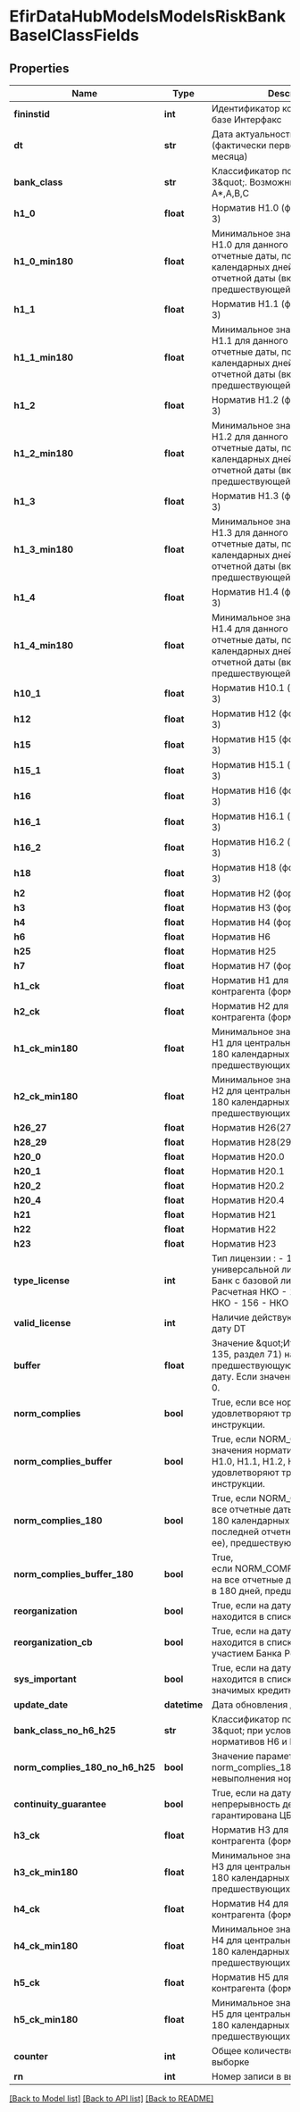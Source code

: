 # EfirDataHubModelsModelsRiskBankBaselClassFields

## Properties
Name | Type | Description | Notes
------------ | ------------- | ------------- | -------------
**fininstid** | **int** | Идентификатор компании (банка) в базе Интерфакс | [optional] 
**dt** | **str** | Дата актуальности расчета (фактически первое число каждого месяца) | [optional] 
**bank_class** | **str** | Классификатор по \&quot;Базель 3\&quot;. Возможные значения: A*,A,B,C | [optional] 
**h1_0** | **float** | Норматив Н1.0 (форма 135, раздел 3) | [optional] 
**h1_0_min180** | **float** | Минимальное значение норматива Н1.0 для данного FININSTID за отчетные даты, попадающие в 180  календарных дней от последней отчетной даты (включая ее), предшествующей DТ | [optional] 
**h1_1** | **float** | Норматив Н1.1 (форма 135, раздел 3) | [optional] 
**h1_1_min180** | **float** | Минимальное значение норматива Н1.1 для данного FININSTID за отчетные даты, попадающие в 180  календарных дней от последней отчетной даты (включая ее), предшествующей DТ | [optional] 
**h1_2** | **float** | Норматив Н1.2 (форма 135, раздел 3) | [optional] 
**h1_2_min180** | **float** | Минимальное значение норматива Н1.2 для данного FININSTID за отчетные даты, попадающие в 180  календарных дней от последней отчетной даты (включая ее), предшествующей DТ | [optional] 
**h1_3** | **float** | Норматив Н1.3 (форма 135, раздел 3) | [optional] 
**h1_3_min180** | **float** | Минимальное значение норматива Н1.3 для данного FININSTID за отчетные даты, попадающие в 180  календарных дней от последней отчетной даты (включая ее), предшествующей DТ | [optional] 
**h1_4** | **float** | Норматив Н1.4 (форма 135, раздел 3) | [optional] 
**h1_4_min180** | **float** | Минимальное значение норматива Н1.4 для данного FININSTID за отчетные даты, попадающие в 180  календарных дней от последней отчетной даты (включая ее), предшествующей DТ | [optional] 
**h10_1** | **float** | Норматив Н10.1 (форма 135, раздел 3) | [optional] 
**h12** | **float** | Норматив Н12 (форма 135, раздел 3) | [optional] 
**h15** | **float** | Норматив Н15 (форма 135, раздел 3) | [optional] 
**h15_1** | **float** | Норматив Н15.1 (форма 135, раздел 3) | [optional] 
**h16** | **float** | Норматив Н16 (форма 135, раздел 3) | [optional] 
**h16_1** | **float** | Норматив Н16.1 (форма 135, раздел 3) | [optional] 
**h16_2** | **float** | Норматив Н16.2 (форма 135, раздел 3) | [optional] 
**h18** | **float** | Норматив Н18 (форма 135, раздел 3) | [optional] 
**h2** | **float** | Норматив Н2 (форма 135, раздел 3) | [optional] 
**h3** | **float** | Норматив Н3 (форма 135, раздел 3) | [optional] 
**h4** | **float** | Норматив Н4 (форма 135, раздел 3) | [optional] 
**h6** | **float** | Норматив Н6 | [optional] 
**h25** | **float** | Норматив Н25 | [optional] 
**h7** | **float** | Норматив Н7 (форма 135, раздел 3) | [optional] 
**h1_ck** | **float** | Норматив Н1 для центрального контрагента (форма 135, раздел 3) | [optional] 
**h2_ck** | **float** | Норматив Н2 для центрального контрагента (форма 135, раздел 3) | [optional] 
**h1_ck_min180** | **float** | Минимальное значение норматива Н1 для центрального контрагента за 180 календарных дней, предшествующих DT | [optional] 
**h2_ck_min180** | **float** | Минимальное значение норматива Н2 для центрального контрагента за 180 календарных дней, предшествующих DT | [optional] 
**h26_27** | **float** | Норматив Н26(27) | [optional] 
**h28_29** | **float** | Норматив Н28(29) | [optional] 
**h20_0** | **float** | Норматив Н20.0 | [optional] 
**h20_1** | **float** | Норматив Н20.1 | [optional] 
**h20_2** | **float** | Норматив Н20.2 | [optional] 
**h20_4** | **float** | Норматив Н20.4 | [optional] 
**h21** | **float** | Норматив Н21 | [optional] 
**h22** | **float** | Норматив Н22 | [optional] 
**h23** | **float** | Норматив Н23 | [optional] 
**type_license** | **int** | Тип лицензии :  - 152 - Банк с универсальной лицензией  - 153 - Банк с базовой лицензией  - 154 - Расчетная НКО  - 155 - Платежная НКО  - 156 - НКО ЦК | [optional] 
**valid_license** | **int** | Наличие действующей лицензии на дату DT | [optional] 
**buffer** | **float** | Значение \&quot;Итого\&quot; (форма 135, раздел 71) на предшествующую квартальную дату. Если значение отсутствует, то 0. | [optional] 
**norm_complies** | **bool** | True, если все нормативы удовлетворяют требованиям инструкции. | [optional] 
**norm_complies_buffer** | **bool** | True, если NORM_COMPLIES&#x3D;True и значения нормативов Н1.0, Н1.1, Н1.2, Н1.3 удовлетворяют требованиям инструкции. | [optional] 
**norm_complies_180** | **bool** | True, если NORM_COMPLIES&#x3D;True на все отчетные даты, попадающие в 180 календарных дней от последней отчетной даты (включая ее), предшествующей DТ. | [optional] 
**norm_complies_buffer_180** | **bool** | True, если NORM_COMPLIES_BUFFER&#x3D;True на все отчетные даты, попадающие в 180 дней, предшествующих DT. | [optional] 
**reorganization** | **bool** | True, если на дату DT организация находится в списке санируемых. | [optional] 
**reorganization_cb** | **bool** | True, если на дату DT организация находится в списке санируемых с участием Банка России. | [optional] 
**sys_important** | **bool** | True, если на дату DT организация находится в списке системно значимых кредитных организаций | [optional] 
**update_date** | **datetime** | Дата обновления данных | [optional] 
**bank_class_no_h6_h25** | **str** | Классификатор по \&quot;Базель 3\&quot; при условии невыполнения нормативов Н6 и Н25 | [optional] 
**norm_complies_180_no_h6_h25** | **bool** | Значение параметра norm_complies_180 при условии невыполнения нормативов Н6 и Н25 | [optional] 
**continuity_guarantee** | **bool** | True, если на дату DT непрерывность деятельности банка гарантирована ЦБ | [optional] 
**h3_ck** | **float** | Норматив Н3 для центрального контрагента (форма 135, раздел 3) | [optional] 
**h3_ck_min180** | **float** | Минимальное значение норматива Н3 для центрального контрагента за 180 календарных дней, предшествующих DT | [optional] 
**h4_ck** | **float** | Норматив Н4 для центрального контрагента (форма 135, раздел 3) | [optional] 
**h4_ck_min180** | **float** | Минимальное значение норматива Н4 для центрального контрагента за 180 календарных дней, предшествующих DT | [optional] 
**h5_ck** | **float** | Норматив Н5 для центрального контрагента (форма 135, раздел 3) | [optional] 
**h5_ck_min180** | **float** | Минимальное значение норматива Н5 для центрального контрагента за 180 календарных дней, предшествующих DT | [optional] 
**counter** | **int** | Общее количество записей в выборке | [optional] 
**rn** | **int** | Номер записи в выборке | [optional] 

[[Back to Model list]](../README.md#documentation-for-models) [[Back to API list]](../README.md#documentation-for-api-endpoints) [[Back to README]](../README.md)

